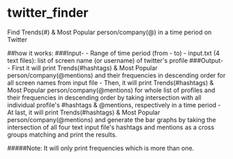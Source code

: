 # twitter_finder
Find Trends(#) &amp; Most Popular person/company(@) in a time period on Twitter


##how it works:
###Input-
    - Range of time period (from - to)
    - input.txt (4 text files): list of screen name (or username) of twitter's profile
###Output-
  	- First it will print Trends(#hashtags) & Most Popular person/company(@mentions) and their frequencies in descending order for all screen names from input file
  	- Then, it will print Trends(#hashtags) & Most Popular person/company(@mentions) for whole list of profiles and their frequencies in descending order by taking intersection with all individual profile's #hashtags & @mentions, respectively in a time period
    - At last, it will print Trends(#hashtags) & Most Popular person/company(@mentions) and generate the bar graphs by taking the intersection of all four text input file's hashtags and mentions as a cross groups matching and print the results.

#####Note: It will only print frequencies which is more than one.

